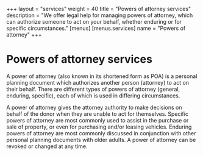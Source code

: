 +++
layout = "services"
weight = 40
title = "Powers of attorney services"
description = "We offer legal help for managing powers of attorney, which can authorize someone to act on your behalf, whether enduring or for specific circumstances."
[menus]
  [menus.services]
    name = "Powers of attorney"
+++

# Powers of attorney services

A power of attorney (also known in its shortened form as POA) is a personal planning document which
authorizes another person (attorney) to act on their behalf. There are different types of powers of
attorney (general, enduring, specific), each of which is used in differing circumstances.

A power of attorney gives the attorney authority to make decisions on behalf of the donor when they are
unable to act for themselves. Specific powers of attorney are most commonly used to assist in the
purchase or sale of property, or even for purchasing and/or leasing vehicles. Enduring powers of
attorney are most commonly discussed in conjunction with other personal planning documents with older
adults. A power of attorney can be revoked or changed at any time.
